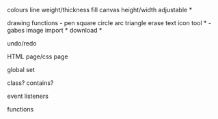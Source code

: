colours 
line weight/thickness
fill
canvas height/width adjustable *

drawing functions -
pen
square
circle
arc
triangle 
erase
text
icon tool * - gabes
image import *
download *

undo/redo


HTML page/css page

global set

class? contains?

event listeners 

functions

